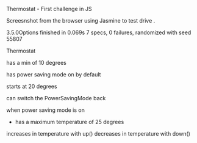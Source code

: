 Thermostat - First challenge in JS

Screesnshot from the browser using Jasmine to test drive .

3.5.0Options
finished in 0.069s
7 specs, 0 failures, randomized with seed 55807


Thermostat

has a min of 10 degrees

has power saving mode on by default

starts at 20 degrees

can switch the PowerSavingMode back

when power saving mode is on
- has a maximum temperature of 25 degrees

increases in temperature with up()
decreases in temperature with down()
